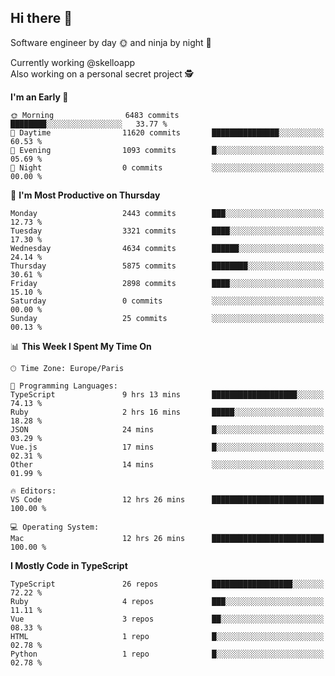 ## Hi there 👋

Software engineer by day 🌞 and ninja by night 🌝

Currently working @skelloapp <br>
Also working on a personal secret project 🕵️

<!--START_SECTION:waka-->
**I'm an Early 🐤** 

```text
🌞 Morning                6483 commits        ████████░░░░░░░░░░░░░░░░░   33.77 % 
🌆 Daytime                11620 commits       ███████████████░░░░░░░░░░   60.53 % 
🌃 Evening                1093 commits        █░░░░░░░░░░░░░░░░░░░░░░░░   05.69 % 
🌙 Night                  0 commits           ░░░░░░░░░░░░░░░░░░░░░░░░░   00.00 % 
```
📅 **I'm Most Productive on Thursday** 

```text
Monday                   2443 commits        ███░░░░░░░░░░░░░░░░░░░░░░   12.73 % 
Tuesday                  3321 commits        ████░░░░░░░░░░░░░░░░░░░░░   17.30 % 
Wednesday                4634 commits        ██████░░░░░░░░░░░░░░░░░░░   24.14 % 
Thursday                 5875 commits        ████████░░░░░░░░░░░░░░░░░   30.61 % 
Friday                   2898 commits        ████░░░░░░░░░░░░░░░░░░░░░   15.10 % 
Saturday                 0 commits           ░░░░░░░░░░░░░░░░░░░░░░░░░   00.00 % 
Sunday                   25 commits          ░░░░░░░░░░░░░░░░░░░░░░░░░   00.13 % 
```


📊 **This Week I Spent My Time On** 

```text
🕑︎ Time Zone: Europe/Paris

💬 Programming Languages: 
TypeScript               9 hrs 13 mins       ███████████████████░░░░░░   74.13 % 
Ruby                     2 hrs 16 mins       █████░░░░░░░░░░░░░░░░░░░░   18.28 % 
JSON                     24 mins             █░░░░░░░░░░░░░░░░░░░░░░░░   03.29 % 
Vue.js                   17 mins             █░░░░░░░░░░░░░░░░░░░░░░░░   02.31 % 
Other                    14 mins             ░░░░░░░░░░░░░░░░░░░░░░░░░   01.99 % 

🔥 Editors: 
VS Code                  12 hrs 26 mins      █████████████████████████   100.00 % 

💻 Operating System: 
Mac                      12 hrs 26 mins      █████████████████████████   100.00 % 
```

**I Mostly Code in TypeScript** 

```text
TypeScript               26 repos            ██████████████████░░░░░░░   72.22 % 
Ruby                     4 repos             ███░░░░░░░░░░░░░░░░░░░░░░   11.11 % 
Vue                      3 repos             ██░░░░░░░░░░░░░░░░░░░░░░░   08.33 % 
HTML                     1 repo              █░░░░░░░░░░░░░░░░░░░░░░░░   02.78 % 
Python                   1 repo              █░░░░░░░░░░░░░░░░░░░░░░░░   02.78 % 
```




<!--END_SECTION:waka-->

<!--
**antoinelncl/antoinelncl** is a ✨ _special_ ✨ repository because its `README.md` (this file) appears on your GitHub profile.

Here are some ideas to get you started:

- 🔭 I’m currently working on ...
- 🌱 I’m currently learning ...
- 👯 I’m looking to collaborate on ...
- 🤔 I’m looking for help with ...
- 💬 Ask me about ...
- 📫 How to reach me: ...
- 😄 Pronouns: ...
- ⚡ Fun fact: ...
-->
